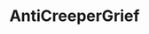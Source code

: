 ---
layout: default
modal-id: 3
img: Creeper.png
title: AntiCreeperGrief
alt: creeper-image
download-link: https://www.spigotmc.org/resources/anticreepergrief.81843/
description: Creepers can still cause damage but do not destroy blocks. This is a super simple and lightweight plugin designed to be an alternative to the Vanilla Tweaks datapack. Datapacks can hurt server performance and this plugin aims to eliminate one. This plugin has no config and is just plug and play.
---